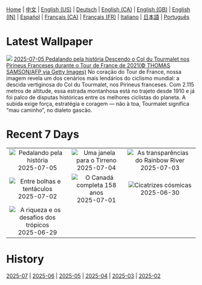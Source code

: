 [Home](../README.md) | [中文](zh-CN.md) | [English (US)](en-US.md) | [Deutsch](de-DE.md) | [English (CA)](en-CA.md) | [English (GB)](en-GB.md) | [English (IN)](en-IN.md) | [Español](es-ES.md) | [Français (CA)](fr-CA.md) | [Français (FR)](fr-FR.md) | [Italiano](it-IT.md) | [日本語](ja-JP.md) | [Português](pt-BR.md)

# Latest Wallpaper
![](https://www.bing.com/th?id=OHR.TourCyclists_PT-BR7101662608_UHD.jpg)
[2025-07-05 Pedalando pela história Descendo o Col du Tourmalet nos Pirineus Franceses durante o Tour de France de 2021(© THOMAS SAMSON/AFP via Getty Images)](https://www.bing.com/th?id=OHR.TourCyclists_PT-BR7101662608_UHD.jpg)
No coração do Tour de France, nossa imagem revela um dos cenários mais lendários do ciclismo mundial: a descida vertiginosa do Col du Tourmalet, nos Pirineus franceses. Com 2.115 metros de altitude, essa estrada montanhosa está no trajeto desde 1910 e já foi palco de disputas históricas entre os melhores ciclistas do planeta. A subida exige força, estratégia e coragem — não à toa, Tourmalet significa “mau caminho”, no dialeto gascão.

# Recent 7 Days
|  |  |  |
|:---:|:---:|:---:|
| ![](https://www.bing.com/th?id=OHR.TourCyclists_PT-BR7101662608_400x240.jpg "Pedalando pela história") 2025-07-05 | ![](https://www.bing.com/th?id=OHR.OroseiSardegna_PT-BR7332752018_400x240.jpg "Uma janela para o Tirreno") 2025-07-04 | ![](https://www.bing.com/th?id=OHR.RainbowRiver_PT-BR7721810301_400x240.jpg "As transparências do Rainbow River") 2025-07-03 |
| ![](https://www.bing.com/th?id=OHR.MaroonClownfish_PT-BR9242833832_400x240.jpg "Entre bolhas e tentáculos") 2025-07-02 | ![](https://www.bing.com/th?id=OHR.CanadaDayFogo_PT-BR9552354869_400x240.jpg "O Canadá completa 158 anos") 2025-07-01 | ![](https://www.bing.com/th?id=OHR.WolfeCrater_PT-BR9729187204_400x240.jpg "Cicatrizes cósmicas") 2025-06-30 |
| ![](https://www.bing.com/th?id=OHR.BandaIsland_PT-BR1841651609_400x240.jpg "A riqueza e os desafios dos trópicos") 2025-06-29 |  |  |

# History
[2025-07](../archives/wallpaper/pt-BR/w_2025_07.md) | [2025-06](../archives/wallpaper/pt-BR/w_2025_06.md) | [2025-05](../archives/wallpaper/pt-BR/w_2025_05.md) | [2025-04](../archives/wallpaper/pt-BR/w_2025_04.md) | [2025-03](../archives/wallpaper/pt-BR/w_2025_03.md) | [2025-02](../archives/wallpaper/pt-BR/w_2025_02.md)
